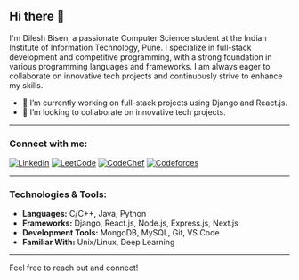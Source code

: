 ## Hi there 👋

I'm Dilesh Bisen, a passionate Computer Science student at the Indian Institute of Information Technology, Pune. I specialize in full-stack development and competitive programming, with a strong foundation in various programming languages and frameworks. I am always eager to collaborate on innovative tech projects and continuously strive to enhance my skills.

- 🔭 I’m currently working on full-stack projects using Django and React.js.
- 👯 I’m looking to collaborate on innovative tech projects.

---

### Connect with me:
[![LinkedIn](https://img.shields.io/badge/LinkedIn-0077B5?style=for-the-badge&logo=linkedin&logoColor=white)](https://www.linkedin.com/in/dilesh-bisen-2440a5257/)
[![LeetCode](https://img.shields.io/badge/LeetCode-FFA116?style=for-the-badge&logo=leetcode&logoColor=white)](https://leetcode.com/u/user_db1/)
[![CodeChef](https://img.shields.io/badge/CodeChef-5B4638?style=for-the-badge&logo=codechef&logoColor=white)](https://www.codechef.com/users/user_db1)
[![Codeforces](https://img.shields.io/badge/Codeforces-445f9d?style=for-the-badge&logo=Codeforces&logoColor=white)](https://codeforces.com/profile/dilesh2003)

---

### Technologies & Tools:
- **Languages:** C/C++, Java, Python
- **Frameworks:** Django, React.js, Node.js, Express.js, Next.js
- **Development Tools:** MongoDB, MySQL, Git, VS Code
- **Familiar With:** Unix/Linux, Deep Learning

---

Feel free to reach out and connect!
